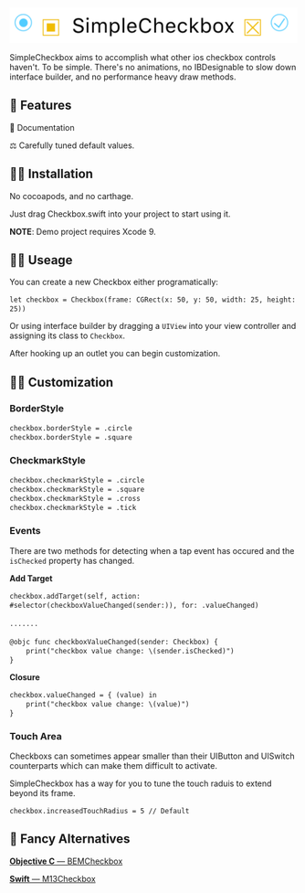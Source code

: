 ![](demo/images/banner.png)

SimpleCheckbox aims to accomplish what other ios checkbox controls haven't. To be simple. There's no animations, no IBDesignable to slow down interface builder, and no performance heavy draw methods.

🎉 Features
----
 📒 Documentation
 
 ⚖️ Carefully tuned default values.

👨‍💻 Installation
----
No cocoapods, and no carthage.

Just drag Checkbox.swift into your project to start using it.

**NOTE**: Demo project requires Xcode 9.


👩‍🍳 Useage
----

You can create a new Checkbox either programatically:

    let checkbox = Checkbox(frame: CGRect(x: 50, y: 50, width: 25, height: 25))

Or using interface builder by dragging a `UIView` into your view controller and assigning its class to `Checkbox`. 

After hooking up an outlet you can begin customization.

👩‍🎨 Customization
----

### BorderStyle

    checkbox.borderStyle = .circle
    checkbox.borderStyle = .square

### CheckmarkStyle

    checkbox.checkmarkStyle = .circle
    checkbox.checkmarkStyle = .square
    checkbox.checkmarkStyle = .cross
    checkbox.checkmarkStyle = .tick
    
### Events
There are two methods for detecting when a tap event has occured and the `isChecked` property has changed.

**Add Target**

    checkbox.addTarget(self, action: #selector(checkboxValueChanged(sender:)), for: .valueChanged)
    
    .......
    
    @objc func checkboxValueChanged(sender: Checkbox) {
        print("checkbox value change: \(sender.isChecked)")
    }
        
**Closure**

    checkbox.valueChanged = { (value) in
        print("checkbox value change: \(value)")
    }


### Touch Area
Checkboxs can sometimes appear smaller than their UIButton and UISwitch counterparts which can make them difficult to activate. 

SimpleCheckbox has a way for you to tune the touch raduis to extend beyond its frame.

    checkbox.increasedTouchRadius = 5 // Default

🎩 Fancy Alternatives
----

[**Objective C** — BEMCheckbox](https://github.com/Boris-Em/BEMCheckBox)

[**Swift** — M13Checkbox](https://github.com/Marxon13/M13Checkbox)